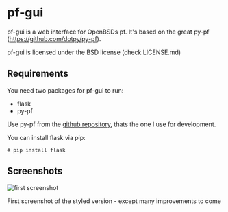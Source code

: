 # pf-gui

pf-gui is a web interface for OpenBSDs pf. It's based on the great py-pf (https://github.com/dotpy/py-pf).


pf-gui is licensed under the BSD license (check LICENSE.md)


## Requirements


You need two packages for pf-gui to run:

* flask
* py-pf

Use py-pf from the [github repository](https://github.com/dotpy/py-pf), thats the one I use for development. 

You can install flask via pip:

	# pip install flask


## Screenshots

![first screenshot](http://cl.ly/KbgW/Screen%20Shot%202012-11-01%20at%208.43.31%20PM.png)

First screenshot of the styled version - except many improvements to come